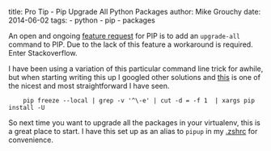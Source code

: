 title: Pro Tip - Pip Upgrade All Python Packages
author: Mike Grouchy
date: 2014-06-02
tags:
    - python
    - pip
    - packages

An open and ongoing [feature request](https://github.com/pypa/pip/issues/59) for PIP is to add an `upgrade-all` command to
PIP. Due to the lack of this feature a workaround is required. Enter Stackoverflow.

I have been using a variation of this particular command line trick for awhile,
but when starting writing this up I googled other solutions and [this](http://stackoverflow.com/a/3452888/2867) is one of the
nicest and most straightforward I have seen.

```shell
	pip freeze --local | grep -v '^\-e' | cut -d = -f 1  | xargs pip install -U
```

So next time you want to upgrade all the packages in your virtualenv, this is a great
place to start. I have this set up as an alias to `pipup` in my [.zshrc](https://github.com/mgrouchy/dotfiles/blob/master/.zshalias#L31) for convenience.
